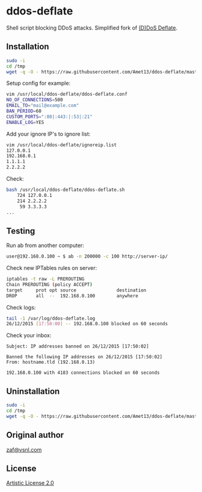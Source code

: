ddos-deflate
============
Shell script blocking DDoS attacks. Simplified fork of [(D)DoS Deflate](http://deflate.medialayer.com/).

Installation
------------
```bash
sudo -i
cd /tmp
wget -q -O - https://raw.githubusercontent.com/Amet13/ddos-deflate/master/install.sh | bash
```
Setup config for example:
```bash
vim /usr/local/ddos-deflate/ddos-deflate.conf
NO_OF_CONNECTIONS=500
EMAIL_TO="mail@example.com"
BAN_PERIOD=60
CUSTOM_PORTS=":80|:443:|:53|:21"
ENABLE_LOG=YES
```

Add your ignore IP's to ignore list:
```bash
vim /usr/local/ddos-deflate/ignoreip.list
127.0.0.1
192.168.0.1
1.1.1.1
2.2.2.2
```

Check:
```bash
bash /usr/local/ddos-deflate/ddos-deflate.sh
    724 127.0.0.1
    214 2.2.2.2
     59 3.3.3.3
...
```

Testing
-------
Run ab from another computer:
```bash
user@192.168.0.100 ~ $ ab -n 200000 -c 100 http://server-ip/
```
Check new IPTables rules on server:
```bash
iptables -t raw -L PREROUTING
Chain PREROUTING (policy ACCEPT)
target     prot opt source               destination         
DROP       all  --  192.168.0.100        anywhere
```

Check logs:
```bash
tail -1 /var/log/ddos-deflate.log
26/12/2015 [17:50:00] -- 192.168.0.100 blocked on 60 seconds
```

Check your inbox:
```
Subject: IP addresses banned on 26/12/2015 [17:50:02]

Banned the following IP addresses on 26/12/2015 [17:50:02]
From: hostname.tld (192.168.0.13)

192.168.0.100 with 4183 connections blocked on 60 seconds
```

Uninstallation
--------------
```bash
sudo -i
cd /tmp
wget -q -O - https://raw.githubusercontent.com/Amet13/ddos-deflate/master/uninstall.sh | bash
```

Original author
---------------
[zaf@vsnl.com](mailto:zaf@vsnl.com)

License
-------
[Artistic License 2.0](http://directory.fsf.org/wiki/License:ArtisticLicense2.0)
